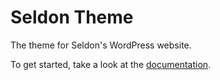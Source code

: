 # Seldon Theme

The theme for Seldon's WordPress website.

To get started, take a look at the [documentation](https://github.com/farhadfarhadii/seldon-theme/wiki).